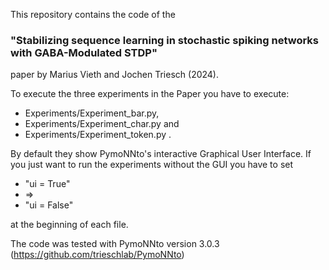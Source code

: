 This repository contains the code of the 

<h3>"Stabilizing sequence learning in stochastic spiking networks with GABA-Modulated STDP"</h3>

paper by Marius Vieth and Jochen Triesch (2024).

To execute the three experiments in the Paper you have to execute: 

- Experiments/Experiment_bar.py,
- Experiments/Experiment_char.py and
- Experiments/Experiment_token.py .

By default they show PymoNNto's interactive Graphical User Interface. 
If you just want to run the experiments without the GUI you have to set 

- "ui = True" 
- => 
- "ui = False"

at the beginning of each file.

The code was tested with PymoNNto version 3.0.3 (https://github.com/trieschlab/PymoNNto)
